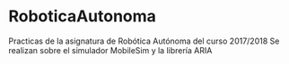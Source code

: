 # RoboticaAutonoma

Practicas de la asignatura de Robótica Autónoma del curso 2017/2018
Se realizan sobre el simulador MobileSim y la librería ARIA
